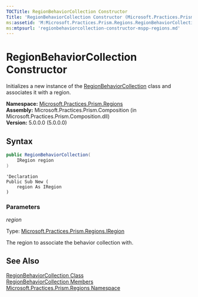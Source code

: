 ```yaml
---
TOCTitle: RegionBehaviorCollection Constructor
Title: 'RegionBehaviorCollection Constructor (Microsoft.Practices.Prism.Regions)'
ms:assetid: 'M:Microsoft.Practices.Prism.Regions.RegionBehaviorCollection.\#ctor(Microsoft.Practices.Prism.Regions.IRegion)'
ms:mtpsurl: 'regionbehaviorcollection-constructor-mspp-regions.md'
---
```



# RegionBehaviorCollection Constructor

Initializes a new instance of the [RegionBehaviorCollection](/patterns-practices/reference/regionbehaviorcollection-class-mspp-regions) class and associates it with a region.

**Namespace:** [Microsoft.Practices.Prism.Regions](/patterns-practices/reference/mspp-regions-namespace)<br/>
**Assembly:** Microsoft.Practices.Prism.Composition (in Microsoft.Practices.Prism.Composition.dll)<br/>
**Version:** 5.0.0.0 (5.0.0.0)

## Syntax

```C#
public RegionBehaviorCollection(
	IRegion region
)
```

```VB
'Declaration
Public Sub New ( 
	region As IRegion
)
```

### Parameters

*region*

Type: [Microsoft.Practices.Prism.Regions.IRegion](/patterns-practices/reference/iregion-interface-mspp-regions)

The region to associate the behavior collection with.

## See Also

[RegionBehaviorCollection Class](/patterns-practices/reference/regionbehaviorcollection-class-mspp-regions)<br/>
[RegionBehaviorCollection Members](/patterns-practices/reference/regionbehaviorcollection-members-mspp-regions)<br/>
[Microsoft.Practices.Prism.Regions Namespace](/patterns-practices/reference/mspp-regions-namespace)<br/>